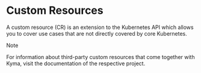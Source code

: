 # Custom Resources

A custom resource (CR) is an extension to the Kubernetes API which allows you to cover use cases that are not directly covered by core Kubernetes.

 > [!NOTE]
 > For information about third-party custom resources that come together with Kyma, visit the documentation of the respective project.
